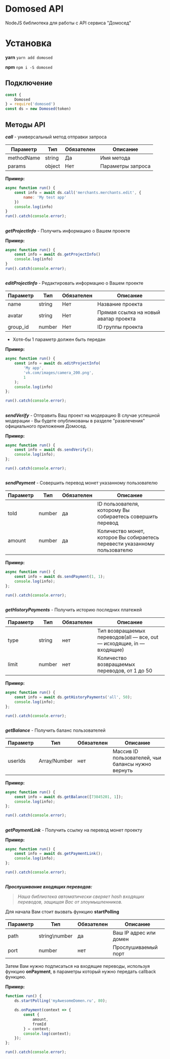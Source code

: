 # Domosed API

NodeJS библиотека для работы с API сервиса "Домосед"

# Установка

**yarn**
 `yarn add domosed`
 
**npm**
 `npm i -S domosed`

## Подключение

``` js
const {
    Domosed
} = require('domosed')
const ds = new Domosed(token)
```

## Методы API

***call*** - универсальный метод отправки запроса

| Параметр | Тип | Обязателен | Описание |
|--|--|--|--|
| methodName | string | Да |Имя метода |
| params | object | Нет | Параметры запроса |

**Пример:**

``` js
async function run() {
    const info = await ds.call('merchants.merchants.edit', {
        name: 'My test app'
    })
    console.log(info)
}
run().catch(console.error);
```

##
***getProjectInfo*** - Получить информацию о Вашем проекте

**Пример:**

``` js
async function run() {
    const info = await ds.getProjectInfo()
    console.log(info)
}
run().catch(console.error);
```

##
***editProjectInfo*** - Редактировать информацию о Вашем проекте

| Параметр | Тип | Обязателен | Описание |
|--|--|--|--|
| name | string | Нет | Название проекта |
| avatar| string | Нет | Прямая ссылка на новый аватар проекта |
| group_id| number | Нет | ID группы проекта |

* Хотя-бы 1 параметр должен быть передан

**Пример:**

``` js
async function run() {
    const info = await ds.editProjectInfo(
        'My app',
        'vk.com/images/camera_200.png',
        1
    );
    console.log(info)
};

run().catch(console.error);
```

##
***sendVerify*** - Отправить Ваш проект на модерацию
В случае успешной модерации - Вы будете опубликованы в разделе "развлечения" официального приложения Домосед.

**Пример:**

``` js
async function run() {
    const info = await ds.sendVerify();
    console.log(info);
};

run().catch(console.error);
```

##
***sendPayment*** - Совершить перевод монет указанному пользователю

| Параметр | Тип | Обязателен | Описание |
|--|--|--|--|
| toId| number | да| ID пользователя, которому Вы собираетесь совершить перевод |
| amount | number | да|Количество монет, которое Вы собираетесь перевести указанному пользователю  |

**Пример:**

``` js
async function run() {
    const info = await ds.sendPayment(1, 1);
    console.log(info);
};

run().catch(console.error);
```

##
***getHistoryPayments*** - Получить историю последних платежей

| Параметр | Тип | Обязателен | Описание |
|--|--|--|--|
| type | string | нет| Тип возвращаемых переводов(all — все, out — исходящие, in — входящие) |
| limit | number | нет |Количество возвращаемых переводов, от 1 до 50  |

**Пример:**

``` js
async function run() {
    const info = await ds.getHistoryPayments('all', 50);
    console.log(info);
};

run().catch(console.error);
```

##
***getBalance*** - Получить баланс пользователей

| Параметр | Тип | Обязателен | Описание |
|--|--|--|--|
| userIds | Array<Number>/Number | нет| Массив ID пользователей, чьи балансы нужно вернуть |

**Пример:**

``` js
async function run() {
    const info = await ds.getBalance([73845201, 1]);
    console.log(info);
};

run().catch(console.error);
```

##
***getPaymentLink*** - Получить ссылку на перевод монет проекту

**Пример:**

``` js
async function run() {
    const info = await ds.getPaymentLink();
    console.log(info);
};

run().catch(console.error);
```

##
***Прослушивание входящих переводов:***

> *Наша библиотека автоматически сверяет hash входящих переводов, защищая Вас от злоумышленников.*

Для начала Вам стоит вызвать функцию **startPolling**

| Параметр | Тип | Обязателен | Описание |
|--|--|--|--|
| path| string\number  | да | Ваш IP адрес или домен |
| port | number | нет |Прослушиваемый порт |

Затем Вам нужно подписаться на входящие переводы, используя функцию **onPayment**, в параметры который нужно передать callback функцию.

**Пример:**

``` js
function run() {
    ds.startPolling('myAwesomeDomen.ru', 80);

    ds.onPayment(context => {
        const {
            amount,
            fromId
        } = context;
        console.log(context);
    });
};

run().catch(console.error);
```

